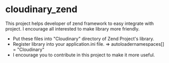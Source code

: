cloudinary_zend
===============

This project helps developer of zend framework to easy integrate with project. I encourage all interested to make library more friendly.


- Put these files into "Cloudinary" directory of Zend Project's library.
- Register library into your application.ini file. => autoloadernamespaces[] = "Cloudinary" 
- I encourage you to contribute in this project to make it more useful.
